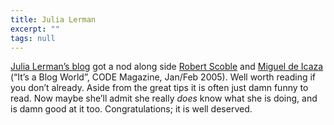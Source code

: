 ```yaml
---
title: Julia Lerman
excerpt: ""
tags: null
---
```

<div class="Section1"> <a href="http://www.thedatafarm.com/blog/" target="_blank">Julia Lerman&rsquo;s blog</a> got a nod along side <a href="http://scoble.weblogs.com/" target="_blank">Robert Scoble</a> and <a href="http://primates.ximian.com/~miguel/activity-log.php" target="_blank">Miguel de Icaza</a> (&ldquo;It&rsquo;s a Blog World&rdquo;, CODE Magazine, Jan/Feb 2005). Well worth reading if you don&rsquo;t already. Aside from the great tips it is often just damn funny to read.
 Now maybe she&rsquo;ll admit she really <i>does</i> know what she is doing, and is damn good at it too. Congratulations; it is well deserved.
</div>